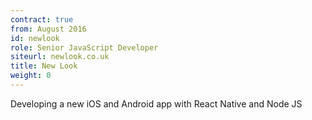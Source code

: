 ```yaml
---
contract: true
from: August 2016
id: newlook
role: Senior JavaScript Developer
siteurl: newlook.co.uk
title: New Look
weight: 0
---
```


Developing a new iOS and Android app with React Native and Node JS
